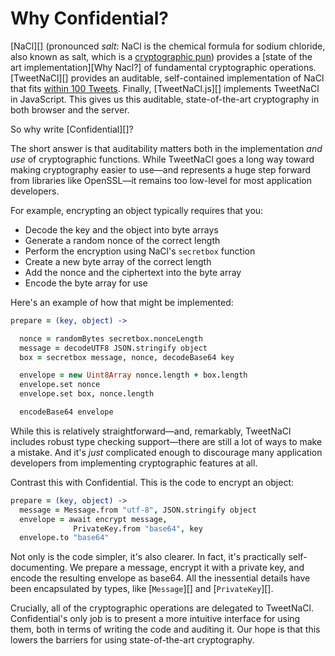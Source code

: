 # Why Confidential?

[NaCl][] (pronounced _salt_: NaCl is the chemical formula for sodium chloride, also known as salt, which is a [cryptographic pun](https://en.wikipedia.org/wiki/Salt_(cryptography))) provides a [state of the art implementation][Why Nacl?] of fundamental cryptographic operations. [TweetNaCl][] provides an auditable, self-contained implementation of NaCl that fits [within 100 Tweets](https://twitter.com/tweetnacl). Finally, [TweetNaCl.js][] implements TweetNaCl in JavaScript. This gives us this auditable, state-of-the-art cryptography in both browser and the server.

So why write [Confidential][]?

The short answer is that auditability matters both in the implementation _and use_ of cryptographic functions. While TweetNaCl goes a long way toward making cryptography easier to use—and represents a huge step forward from libraries like OpenSSL—it remains too low-level for most application developers.

For example, encrypting an object typically requires that you:

- Decode the key and the object into byte arrays
- Generate a random nonce of the correct length
- Perform the encryption using NaCl's `secretbox` function
- Create a new byte array of the correct length
- Add the nonce and the ciphertext into the byte array
- Encode the byte array for use

Here's an example of how that might be implemented:

```coffeescript
prepare = (key, object) ->

  nonce = randomBytes secretbox.nonceLength
  message = decodeUTF8 JSON.stringify object
  box = secretbox message, nonce, decodeBase64 key

  envelope = new Uint8Array nonce.length + box.length
  envelope.set nonce
  envelope.set box, nonce.length

  encodeBase64 envelope
```

While this is relatively straightforward—and, remarkably, TweetNaCl includes robust type checking support—there are still a lot of ways to make a mistake. And it's _just_ complicated enough to discourage many application developers from implementing cryptographic features at all.

Contrast this with Confidential. This is the code to encrypt an object:

```coffeescript
prepare = (key, object) ->
  message = Message.from "utf-8", JSON.stringify object
  envelope = await encrypt message,  
              PrivateKey.from "base64", key
  envelope.to "base64"
```

Not only is the code simpler, it's also clearer. In fact, it's practically self-documenting. We prepare a message, encrypt it with a private key, and encode the resulting envelope as base64. All the inessential details have been encapsulated by types, like [`Message`][] and [`PrivateKey`][].

Crucially, all of the cryptographic operations are delegated to TweetNaCl. Confidential's only job is to present a more intuitive interface for using them, both in terms of writing the code and auditing it. Our hope is that this lowers the barriers for using state-of-the-art cryptography.
